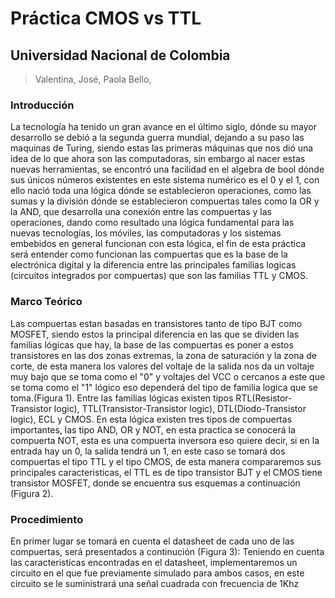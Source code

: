 # Práctica CMOS vs TTL 
## Universidad Nacional de Colombia
 >Valentina, José, Paola Bello,
### Introducción 
La tecnología ha tenido un gran avance en el último siglo, dónde su mayor desarrollo se debió a la segunda guerra mundial, dejando a su paso las maquinas de Turing, siendo estas las primeras máquinas que nos dió una idea de lo que ahora son las computadoras, sin embargo al nacer estas nuevas herramientas, se encontró una facilidad en el algebra de bool dónde  sus únicos números existentes en este sistema numérico es el 0 y el 1, con ello nació toda una lógica dónde se establecieron operaciones, como las sumas y la división dónde se establecieron compuertas tales como la OR y la AND, que desarrolla una conexión entre las compuertas y las operaciones, dando como resultado una lógica fundamental para las nuevas tecnologías, los móviles, las computadoras y los sistemas embebidos en general funcionan con esta lógica, el fin de esta práctica será entender como funcionan las compuertas que es la base de la electrónica digital y la diferencia entre las principales familias logicas (circuitos integrados por compuertas) que son las familias TTL y CMOS.
### Marco Teórico
Las compuertas estan basadas en transistores tanto de tipo BJT como MOSFET, siendo estos la principal diferencia en las que se dividen las familias lógicas que hay, la base de las compuertas es poner a estos transistores en las dos zonas extremas, la zona de saturación y la zona de corte, de esta manera los valores del voltaje de la salida nos da un voltaje muy bajo que se toma como el "0" y voltajes del VCC o cercanos a este que se toma como el "1" lógico eso dependerá del tipo de familia logica que se toma.(Figura 1).
Entre las familias lógicas existen tipos RTL(Resistor-Transistor logic), TTL(Transistor-Transistor logic), DTL(Diodo-Transistor logic), ECL y CMOS. 
En esta lógica existen tres tipos de compuertas importantes, las tipo AND, OR y NOT, en esta practica se conocerá la compuerta NOT, esta es una compuerta inversora eso quiere decir, si en la entrada hay un 0, la salida tendrá un 1, en este caso se tomará dos compuertas el tipo TTL y el tipo CMOS, de esta manera compararemos sus principales caracteristicas, el TTL es de tipo transistor BJT y el CMOS tiene transistor MOSFET, donde se encuentra sus esquemas a continuación (Figura 2). 
### Procedimiento
En primer lugar se tomará en cuenta el datasheet de cada uno de las compuertas, será presentados a continución (Figura 3):
Teniendo en cuenta las caracteristicas encontradas en el datasheet, implementaremos un circuito en el que fue previamente simulado para ambos casos, en este circuito se le suministrará una señal  cuadrada con frecuencia de 1Khz
